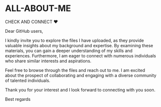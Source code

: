 # ALL-ABOUT-ME
CHECK AND CONNECT ❤

Dear GitHub users,

I kindly invite you to explore the files I have uploaded, as they provide valuable insights about my background and expertise. By examining these materials, you can gain a deeper understanding of my skills and experiences. Furthermore, I am eager to connect with numerous individuals who share similar interests and aspirations.

Feel free to browse through the files and reach out to me. I am excited about the prospect of collaborating and engaging with a diverse community of talented individuals.

Thank you for your interest and I look forward to connecting with you soon.

Best regards
